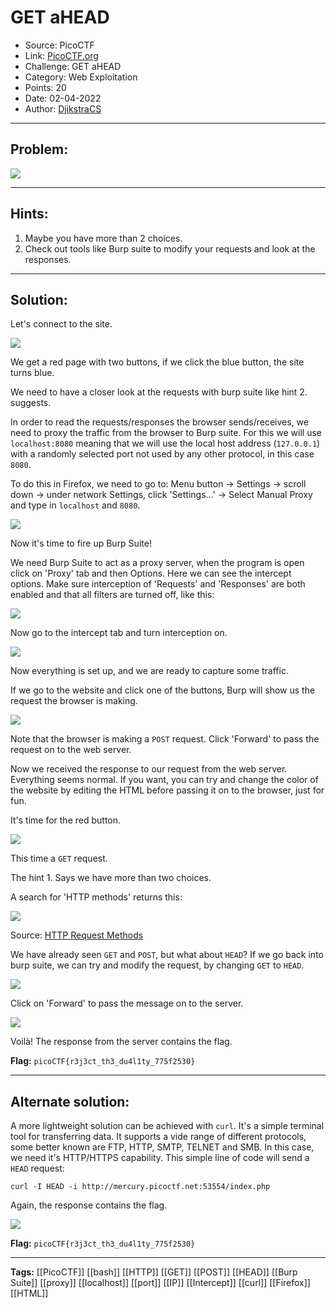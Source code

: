 # GET aHEAD
* Source: PicoCTF
* Link: [PicoCTF.org](https://picoctf.org/)
* Challenge: GET aHEAD
* Category: Web Exploitation
* Points: 20
* Date: 02-04-2022
* Author: [DjikstraCS](https://github.com/DjikstraCS)

---
## Problem:
![](./attachments/Pasted%20image%2020220331010808.png)

---
## Hints:
1. Maybe you have more than 2 choices.
2. Check out tools like Burp suite to modify your requests and look at the responses.

---
## Solution:
Let's connect to the site.

![](./attachments/Pasted%20image%2020220402180116.png)

We get a red page with two buttons, if we click the blue button, the site turns blue.

We need to have a closer look at the requests with burp suite like hint 2. suggests.

In order to read the requests/responses the browser sends/receives, we need to proxy the traffic from the browser to Burp suite. For this we will use `localhost:8080` meaning that we will use the local host address (`127.0.0.1`) with a randomly selected port not used by any other protocol, in this case `8080`.

To do this in Firefox, we need to go to: 
Menu button -> Settings -> scroll down -> under network Settings, click 'Settings...' -> Select Manual Proxy and type in `localhost` and `8080`.

![](./attachments/Pasted%20image%2020220402181944.png)

Now it's time to fire up Burp Suite!

We need Burp Suite to act as a proxy server, when the program is open click on 'Proxy' tab and then Options.
Here we can see the intercept options. Make sure interception of 'Requests' and 'Responses' are both enabled and that all filters are turned off, like this:

![](./attachments/Pasted%20image%2020220402182211.png)

Now go to the intercept tab and turn interception on.

![](./attachments/Pasted%20image%2020220402184509.png)

Now everything is set up, and we are ready to capture some traffic.

If we go to the website and click one of the buttons, Burp will show us the request the browser is making.

![](./attachments/Pasted%20image%2020220402184700.png)

Note that the browser is making a `POST` request. Click 'Forward' to pass the request on to the web server.

Now we received the response to our request from the web server. Everything seems normal. If you want, you can try and change the color of the website by editing the HTML before passing it on to the browser, just for fun.

It's time for the red button.

![](./attachments/Pasted%20image%2020220402185324.png)

This time a `GET` request.

The hint 1. Says we have more than two choices. 

A search for 'HTTP methods' returns this:

![](./attachments/Pasted%20image%2020220402185754.png)

Source: [HTTP Request Methods](https://developer.mozilla.org/en-US/docs/Web/HTTP/Methods)

We have already seen `GET` and `POST`, but what about `HEAD`? If we go back into burp suite, we can try and modify the request, by changing `GET` to `HEAD`.

![](./attachments/Pasted%20image%2020220402190256.png)

Click on 'Forward' to pass the message on to the server.

![](./attachments/Pasted%20image%2020220402190731.png)

Voilà! The response from the server contains the flag.


**Flag:** `picoCTF{r3j3ct_th3_du4l1ty_775f2530}`

---
## Alternate solution:
A more lightweight solution can be achieved with `curl`. It's a simple terminal tool for transferring data. It supports a vide range of different protocols, some better known are FTP, HTTP, SMTP, TELNET and SMB. In this case, we need it's HTTP/HTTPS capability. This simple line of code will send a `HEAD` request:

`curl -I HEAD -i http://mercury.picoctf.net:53554/index.php`

Again, the response contains the flag.

![](./attachments/Pasted%20image%2020220402192406.png)

**Flag:** `picoCTF{r3j3ct_th3_du4l1ty_775f2530}`

---
**Tags:** [[PicoCTF]] [[bash]] [[HTTP]] [[GET]] [[POST]] [[HEAD]] [[Burp Suite]] [[proxy]] [[localhost]] [[port]] [[IP]] [[Intercept]] [[curl]] [[Firefox]] [[HTML]]